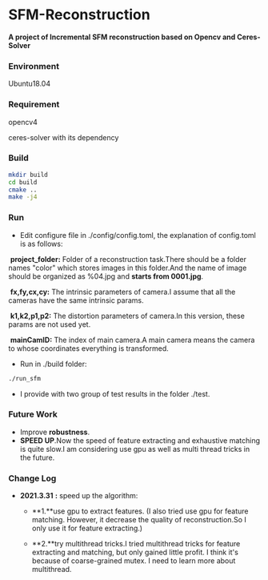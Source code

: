 # SFM-Reconstruction



**A project of Incremental SFM reconstruction based on Opencv and Ceres-Solver** 



### Environment

Ubuntu18.04



### Requirement

opencv4

ceres-solver with its dependency



### Build

```sh
mkdir build
cd build
cmake ..
make -j4
```



### Run

- Edit configure file in ./config/config.toml, the explanation of config.toml is as follows:

​	**project_folder:** Folder of a reconstruction task.There should be a folder names "color"  which stores images in this folder.And      the name of image should be organized as %04.jpg and **starts from 0001.jpg**.

​    **fx,fy,cx,cy:** The intrinsic parameters of camera.I assume that all the cameras have the same intrinsic params.

​    **k1,k2,p1,p2:** The distortion parameters of camera.In this version, these params are not used yet.

​    **mainCamID:** The index of main camera.A main camera means the camera to whose coordinates everything is transformed. 

- Run in ./build folder:

```sh
./run_sfm
```

- I provide with two group of test results in the folder ./test.



### Future Work

- Improve **robustness**.
- **SPEED UP**.Now the speed of feature extracting and exhaustive matching is quite slow.I am considering use gpu as well as multi thread tricks in the future.



### Change Log

- **2021.3.31** **:** speed up the algorithm:

  - **1.**use gpu to extract features. (I also tried use gpu for feature matching. However, it decrease the quality of reconstruction.So I only use it for feature extracting.)	

  - **2.**try multithread tricks.I tried multithread tricks for feature extracting and matching, but only gained little profit. I think it's because of coarse-grained mutex. I need to learn more about multithread.